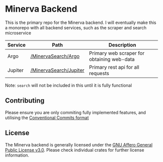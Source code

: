 # Minerva Backend

This is the primary repo for the Minerva backend.
I will eventually make this a monorepo with all backend services, such as the scraper and search microservice

| Service          | Path                                                              | Description                                   |
| ---------------- | ----------------------------------------------------------------- | --------------------------------------------- |
| Argo             | [/MinervaSearch/Argo](https://github.com/MinervaSearch/Argus)     | Primary web scraper for obtaining web-data    |
| Jupiter          | [/MinervaSearch/Jupiter](https://github.com/MinervaSearch/Jupiter)| Primary rest api for all requests             |

Note: `search` will not be included in this until it is fully functional

## Contributing

Please ensure you are only commiting fully implemented features, and utilising the [Conventional Commits format](https://www.conventionalcommits.org/en/v1.0.0/)

## License

The Minerva backend is generally licensed under the [GNU Affero General Public License v3.0](https://github.com/revoltchat/backend/blob/master/LICENSE). Please check individual crates for further license information.